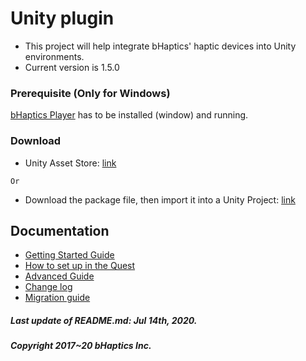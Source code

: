 # Unity plugin
* This project will help integrate bHaptics' haptic devices into Unity environments. 
* Current version is 1.5.0

### Prerequisite (Only for Windows)
[bHaptics Player](https://www.bhaptics.com/download) has to be installed (window) and running. 

### Download
* Unity Asset Store: [link](https://assetstore.unity.com/packages/tools/integration/bhaptics-haptic-plugin-76647)

`Or`

* Download the package file, then import it into a Unity Project: [link](https://github.com/bhaptics/haptic-library/releases)


## Documentation
* [Getting Started Guide](https://github.com/bhaptics/haptic-library/wiki/Unity-Getting-Started)
* [How to set up in the Quest](https://github.com/bhaptics/haptic-library/wiki/Unity-Oculus-Quest)
* [Advanced Guide](https://github.com/bhaptics/haptic-library/wiki/Unity-Advanced-Guide)
* [Change log](./CHANGELOG.md)
* [Migration guide](https://github.com/bhaptics/haptic-library/wiki/Unity-Migration-Guide)


##### Last update of README.md: Jul 14th, 2020.

##### Copyright 2017~20 bHaptics Inc.
